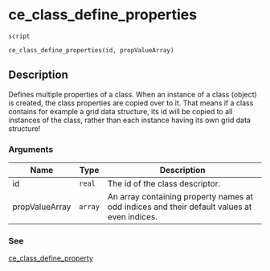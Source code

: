 # ce_class_define_properties
`script`
```gml
ce_class_define_properties(id, propValueArray)
```

## Description
Defines multiple properties of a class. When an instance of a class
 (object) is created, the class properties are copied over to it. That means
 if a class contains for example a grid data structure, its id will be copied
 to all instances of the class, rather than each instance having its own grid
 data structure!

### Arguments
| Name | Type | Description |
| ---- | ---- | ----------- |
| id | `real` | The id of the class descriptor. |
| propValueArray | `array` | An array containing property names at odd indices and their default values at even indices. |

### See
[ce_class_define_property](ce_class_define_property.html)